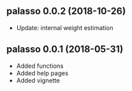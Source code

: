 ## palasso 0.0.2 (2018-10-26)

* Update: internal weight estimation

## palasso 0.0.1 (2018-05-31)

* Added functions
* Added help pages
* Added vignette